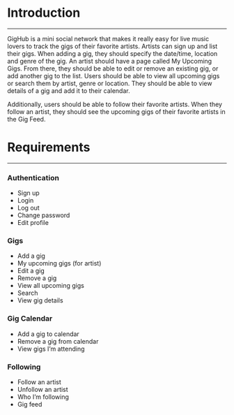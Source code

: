 # Introduction
***

GigHub is a mini social network that makes it really easy for live music lovers to track the gigs of their favorite artists. Artists can sign up and list their gigs. When adding a gig, they should specify the date/time, location and genre of the gig. An artist should have a page called My Upcoming Gigs. From there, they should be able to edit or remove an existing gig, or add another gig to the list. Users should be able to view all upcoming gigs or search them by artist, genre or location. They should be able to view details of a gig and add it to their calendar.

Additionally, users should be able to follow their favorite artists. When they follow an artist, they should see the upcoming gigs of their favorite artists in the Gig Feed.


# Requirements
----
### Authentication

  - Sign up
  - Login
  - Log out
  - Change password
  - Edit profile

### Gigs

  - Add a gig
  - My upcoming gigs (for artist)
  - Edit a gig
  - Remove a gig
  - View all upcoming gigs
  - Search
  - View gig details

### Gig Calendar

  - Add a gig to calendar
  - Remove a gig from calendar
  - View gigs I’m attending

### Following

  - Follow an artist
  - Unfollow an artist
  - Who I’m following
  - Gig feed


  